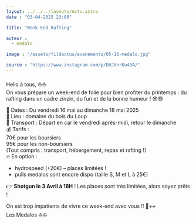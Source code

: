 ```yaml
---
layout: ../../../layouts/Actu.astro
date : "03-04-2025 23:00"

title: "Week End Rafting"

auteur :
  - medalo

image : "/assets/fildactus/evenements/05-16-medalo.jpg"

source : "https://www.instagram.com/p/DHJXnrKo43A/"
---
```


Hello à tous, ⛵️⛵️  
On vous prépare un week-end de folie pour bien profiter du printemps : du rafting dans un cadre zinzin, du fun et de la bonne humeur ! 😎😎

📅 Dates : Du vendredi 16 mai au dimanche 18 mai 2025  
📍 Lieu : domaine du bois du Loup  
🚌 Transport : Départ en car le vendredi après-midi, retour le dimanche  
💰 Tarifs :  
70€ pour les boursiers  
95€ pour les non-boursiers  
(Tout compris : transport, hébergement, repas et rafting !)  
🔥 En option :  
- hydrospeed (+20€) – places limitées !  
- pulls medalos sont encore dispo (taille S, M et L à 25€)

👉 __Shotgun le 3 Avril à 18H__ ! Les places sont très limitées, alors soyez prêts !

On est trop impatients de vivre ce week-end avec vous !! 🙂‍↔️  
Les Medalos ⛵️⛵️